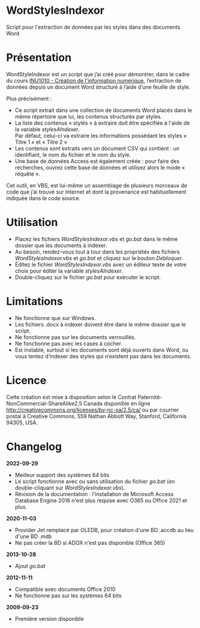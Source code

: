 # WordStylesIndexor

 Script pour l'extraction de données par les styles dans des documents Word

# Présentation

WordStyleIndexor est un script que j’ai créé pour démontrer, dans le cadre du cours [INU1010 - Création de l'information numérique]( https://cours.ebsi.umontreal.ca/planscours/inu1010), l’extraction de données depuis un document Word structuré à l’aide d’une feuille de style.

Plus précisément :
* Ce script extrait dans une collection de documents Word placés dans le même répertoire que lui, les contenus structurés par styles.
* La liste des contenus « stylés » à extraire doit être spécifiée à l'aide de la variable *stylesAIndexer*.  
Par défaut, celui-ci va extraire les informations possédant les styles « Titre 1 » et « Titre 2 »
* Les contenus sont extraits vers un document CSV qui contient : un identifiant, le nom du fichier et le nom du style.
* Une base de données Access est également créée : pour faire des recherches, ouvrez cette base de données et utilisez alors le mode « requête ».

Cet outil, en VBS, est lui-même un assemblage de plusieurs morceaux de code que j’ai trouvé sur Internet et dont la provenance est habituellement indiquée dans le code source.

# Utilisation

* Placez les fichiers *WordStylesIndexor.vbs* et *go.bat* dans le même dossier que les documents à indexer.
* Au besoin, rendez-vous tout à tour dans les propriétés des fichiers *WordStylesIndexor.vbs* et *go.bat* et cliquez sur le bouton *Débloquer*.
* Éditez le fichier *WordStylesIndexor.vbs* avec un éditeur texte de votre choix pour éditer la variable *stylesAIndexer*.
* Double-cliquez sur le fichier *go.bat* pour exécuter le script.

# Limitations

* Ne fonctionne que sur Windows.
* Les fichiers .docx à indexer doivent être dans le même dossier que le script.
* Ne fonctionne pas sur les documents verrouillés.
* Ne fonctionne pas avec les cases à cocher.
* Est instable, surtout si les documents sont déjà ouverts dans Word, ou vous tentez d’indexer des styles qui n’existent pas dans les documents.

# Licence

Cette création est mise à disposition selon le Contrat Paternité-NonCommercial-ShareAlike2.5 Canada disponible en ligne http://creativecommons.org/licenses/by-nc-sa/2.5/ca/ ou par courrier postal à Creative Commons, 559 Nathan Abbott Way, Stanford, California 94305, USA.

# Changelog

**2022-09-29**
* Meilleur support des systèmes 64 bits
* Le script fonctionne avec ou sans utilisation du fichier *go.bat* (en double-cliquant sur *WordStylesIndexor.vbs*).
* Révision de la documentation : l'installation de Microsoft Access Database Engine 2016 n'est plus requise avec O365 ou Office 2021 et plus.

**2020-11-03**
* Provider Jet remplacé par OLEDB, pour création d'une BD .accdb au lieu d'une BD .mdb
* Ne pas créer la BD si ADOX n'est pas disponible (Office 365)

**2013-10-28**
* Ajout *go.bat*

**2012-11-11**
* Compatible avec documents Office 2010
* Ne fonctionne pas sur les systèmes 64 bits

**2009-09-23**
* Première version disponible
